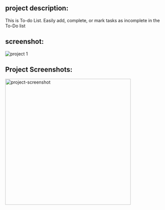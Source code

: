 <h2>project description:</h2>
           This is To-do List. Easily add, complete, or mark tasks as incomplete in the To-Do list


<h2>screenshot:</h2>

![project 1](https://github.com/Alageshwaran04/reactproject/assets/134389764/6d63f333-c7a4-4ab3-8cbb-385206b95cd2)
<h2>Project Screenshots:</h2>

<img src="![Screenshot (44)](https://github.com/Alageshwaran04/To-do-List/assets/134389764/2d6ed472-329d-47af-90b2-9b99aae9e39e)" alt="project-screenshot" width="400" height="400/">

